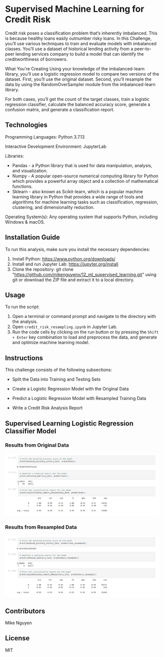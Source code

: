 # Supervised Machine Learning for Credit Risk

Credit risk poses a classification problem that’s inherently imbalanced. This is because healthy loans easily outnumber risky loans. In this Challenge, you’ll use various techniques to train and evaluate models with imbalanced classes. You’ll use a dataset of historical lending activity from a peer-to-peer lending services company to build a model that can identify the creditworthiness of borrowers.

What You're Creating
Using your knowledge of the imbalanced-learn library, you’ll use a logistic regression model to compare two versions of the dataset. First, you’ll use the original dataset. Second, you’ll resample the data by using the RandomOverSampler module from the imbalanced-learn library.

For both cases, you’ll get the count of the target classes, train a logistic regression classifier, calculate the balanced accuracy score, generate a confusion matrix, and generate a classification report.

## Technologies

Programming Languages: Python 3.7.13

Interactive Development Environment: JupyterLab 


Libraries: 
- Pandas - a Python library that is used for data manipulation, analysis, and visualization. 
- Numpy - A popular open-source numerical computing library for Python which provides a powerful array object and a collection of mathematical functions.
- Sklearn - also known as Scikit-learn, which is a popular machine learning library in Python that provides a wide range of tools and algorithms for machine learning tasks such as classification, regression, clustering, and dimensionality reduction.

Operating System(s):  Any operating system that supports Python, including Windows & macOS.

## Installation Guide

To run this analysis, make sure you install the necessary dependencies:

1. Install Python: https://www.python.org/downloads/
2. Install and run Jupyter Lab:  https://jupyter.org/install
3. Clone the repository: git clone "https://github.com/mikenguyenx/12_ml_supervised_learning.git" using git or download the ZIP file and extract it to a local directory.

## Usage

To run the script:

1. Open a terminal or command prompt and navigate to the directory with the analysis.
2. Open `credit_risk_resampling.ipynb` in Jupyter Lab.
3. Run the code cells by clicking on the run button or by pressing the `Shift + Enter` key combination to load and preprocess the data, and generate and optimize machine learning model.

## Instructions

This challenge consists of the following subsections:

- Split the Data into Training and Testing Sets

- Create a Logistic Regression Model with the Original Data

- Predict a Logistic Regression Model with Resampled Training Data

- Write a Credit Risk Analysis Report

## Supervised Learning Logistic Regression Classifier Model

### Results from Original Data
![original](original.png)

### Results from Resampled Data
![resampled](resampled.png)

## Contributors

Mike Nguyen

## License

MIT